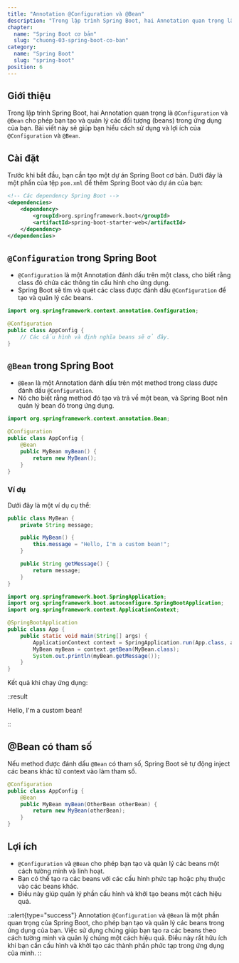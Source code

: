 ```yaml
---
title: "Annotation @Configuration và @Bean"
description: "Trong lập trình Spring Boot, hai Annotation quan trọng là @Configuration và @Bean cho phép bạn tạo và quản lý các đối tượng (beans) trong ứng dụng của bạn"
chapter:
  name: "Spring Boot cơ bản"
  slug: "chuong-03-spring-boot-co-ban"
category:
  name: "Spring Boot"
  slug: "spring-boot"
position: 6
---
```


## Giới thiệu

Trong lập trình Spring Boot, hai Annotation quan trọng là `@Configuration` và `@Bean` cho phép bạn tạo và quản lý các đối tượng (beans) trong ứng dụng của bạn. Bài viết này sẽ giúp bạn hiểu cách sử dụng và lợi ích của `@Configuration` và `@Bean`.

## Cài đặt

Trước khi bắt đầu, bạn cần tạo một dự án Spring Boot cơ bản. Dưới đây là một phần của tệp `pom.xml` để thêm Spring Boot vào dự án của bạn:

```xml
<!-- Các dependency Spring Boot -->
<dependencies>
    <dependency>
        <groupId>org.springframework.boot</groupId>
        <artifactId>spring-boot-starter-web</artifactId>
    </dependency>
</dependencies>
```

## `@Configuration` trong Spring Boot

- `@Configuration` là một Annotation đánh dấu trên một class, cho biết rằng class đó chứa các thông tin cấu hình cho ứng dụng.
- Spring Boot sẽ tìm và quét các class được đánh dấu `@Configuration` để tạo và quản lý các beans.

```java
import org.springframework.context.annotation.Configuration;

@Configuration
public class AppConfig {
    // Các cấu hình và định nghĩa beans sẽ ở đây.
}
```

## `@Bean` trong Spring Boot

- `@Bean` là một Annotation đánh dấu trên một method trong class được đánh dấu `@Configuration`.
- Nó cho biết rằng method đó tạo và trả về một bean, và Spring Boot nên quản lý bean đó trong ứng dụng.

```java
import org.springframework.context.annotation.Bean;

@Configuration
public class AppConfig {
    @Bean
    public MyBean myBean() {
        return new MyBean();
    }
}
```

### Ví dụ

Dưới đây là một ví dụ cụ thể:

```java
public class MyBean {
    private String message;

    public MyBean() {
        this.message = "Hello, I'm a custom bean!";
    }

    public String getMessage() {
        return message;
    }
}
```

```java
import org.springframework.boot.SpringApplication;
import org.springframework.boot.autoconfigure.SpringBootApplication;
import org.springframework.context.ApplicationContext;

@SpringBootApplication
public class App {
    public static void main(String[] args) {
        ApplicationContext context = SpringApplication.run(App.class, args);
        MyBean myBean = context.getBean(MyBean.class);
        System.out.println(myBean.getMessage());
    }
}
```

Kết quả khi chạy ứng dụng:

::result

Hello, I'm a custom bean!

::

## @Bean có tham số

Nếu method được đánh dấu `@Bean` có tham số, Spring Boot sẽ tự động inject các beans khác từ context vào làm tham số.

```java
@Configuration
public class AppConfig {
    @Bean
    public MyBean myBean(OtherBean otherBean) {
        return new MyBean(otherBean);
    }
}
```

## Lợi ích

- `@Configuration` và `@Bean` cho phép bạn tạo và quản lý các beans một cách tường minh và linh hoạt.
- Bạn có thể tạo ra các beans với các cấu hình phức tạp hoặc phụ thuộc vào các beans khác.
- Điều này giúp quản lý phần cấu hình và khởi tạo beans một cách hiệu quả.

::alert{type="success"}
Annotation `@Configuration` và `@Bean` là một phần quan trọng của Spring Boot, cho phép bạn tạo và quản lý các beans trong ứng dụng của bạn. Việc sử dụng chúng giúp bạn tạo ra các beans theo cách tường minh và quản lý chúng một cách hiệu quả. Điều này rất hữu ích khi bạn cần cấu hình và khởi tạo các thành phần phức tạp trong ứng dụng của mình.
::
